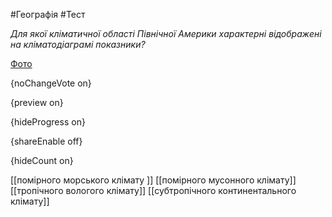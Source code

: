 #Географія #Тест

*Для якої кліматичної області Північної Америки характерні відображені на кліматодіаграмі показники?*

[Фото](https://zno.osvita.ua//doc/images/znotest/103/10337/14.jpg)

{noChangeVote on}

{preview on}

{hideProgress on}

{shareEnable off}

{hideCount on}

[[помірного морського клімату ]]
[[помірного мусонного клімату]]
[[тропічного вологого клімату]]
[[субтропічного континентального клімату]]
